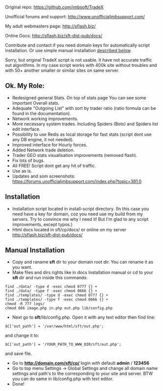 Original repo: https://github.com/jmbsoft/TradeX


Unofficial forums and support: http://www.unofficialjmbsupport.com/  


My adult webmasters page: http://sflash.biz/


Online Docs: http://sflash.biz/sft-dist-pub/docs/


Contribute and contact if you need domain keys for automatically script installation. Or use simple manual installation [described below](#manual-installation).


Sorry, but original TradeX script is not usable. It have not accurate traffic out algorithms. In my case script works with 400k site without troubles and with 50+ another smaller or similar sites on same server.


## Ok. My Role:

- Redesigned general Stats. On top of stats page You can see some important Overall stats.
- Adequate "Outgoing List" with sort by trader ratio (ratio formula can be found in the documentation).
- Network working improvements.
- More necessary system trades. Including Spiders (Bots) and Spiders list edit interface.
- Possibility to use Redis as local storage for fast stats (script dont use any DB engine, it not needed).
- Improved interface for Hourly forces.
- Added Network trade deletion.
- Trader GEO stats visualisation improvements (removed flash).
- Fix lots of bugs.
- All FREE! Script dont get any hit of traffic.
- Use as is.
- Updates and som screenshots: https://forums.unofficialjmbsupport.com/index.php?topic=381.0


## Installation

- Installation script located in install-script directory. (In this case you need have a key for domain, coz you need use my build from my servers. Try to convince me why I need it! But I'm glad to any script improvements, except typos.)
- Html docs located in sft/cp/docs/ or online on my server http://sflash.biz/sft-dist-pub/docs/


## Manual Installation

- Copy and raname **sft** dir to your domain root dir. You can rename it as you want.
- Make files and dirs rights like in docs Installation manual or cd to your **sft** dir and run inside this commands:
```
find ./data/ -type d -exec chmod 0777 {} +
find ./data/ -type f -exec chmod 0666 {} +
find ./templates/ -type d -exec chmod 0777 {} +
find ./templates/ -type f -exec chmod 0666 {} +
chmod -R 777 logs/
chmod 666 image.php in.php out.php lib/config.php
```
- Next go to **sft**/lib/config.php. Open it with any text editor then find line:
```
$C['out_path'] = '/var/www/html/sft/out.php';
```
and change it to:
```
$C['out_path'] = '/YOUR_PATH_TO_WWW_DIR/sft/out.php';
```
and save file.
- Go to **http://domain.com/sft/cp/** login with default __admin__ / __123456__
- Go to top menu Settings -> Global Settings and change all domain name settings and path's to the corresponding to your site and server. BTW you can do same in lib/config.php with text editor.
- Done!

